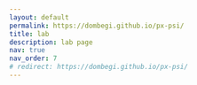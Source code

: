 ```yaml
---
layout: default
permalink: https://dombegi.github.io/px-psi/
title: lab
description: lab page
nav: true
nav_order: 7
# redirect: https://dombegi.github.io/px-psi/
---
```



